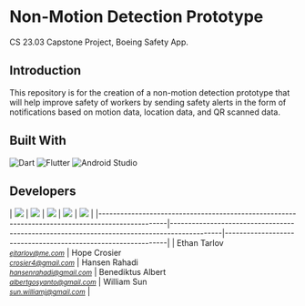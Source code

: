 # Non-Motion Detection Prototype

CS 23.03 Capstone Project, Boeing Safety App.

## Introduction

This repository is for the creation of a non-motion detection prototype that will help improve safety of workers by sending safety alerts in the form of notifications based on motion data, location data, and QR scanned data. 

## Built With
![Dart](https://img.shields.io/badge/dart-%230175C2.svg?style=for-the-badge&logo=dart&logoColor=white)
![Flutter](https://img.shields.io/badge/Flutter-%2302569B.svg?style=for-the-badge&logo=Flutter&logoColor=white)
![Android Studio](https://img.shields.io/badge/Android%20Studio-3DDC84.svg?style=for-the-badge&logo=android-studio&logoColor=white)


## Developers 

| <a href="https://github.com/Ethan7144"><img src="https://github.com/Ethan7144.png"/></a>        | <a href="https://github.com/Hansen09"><img src="https://github.com/Hansen09.png"/></a> | <a href="https://github.com/hopecrosier"><img src="https://github.com/hopecrosier.png"/></a> | <a href="https://github.com/albertbenedi"><img src="https://github.com/albertbenedi.png"/></a> | <a href="https://github.com/willsunbillsun"><img src="https://github.com/willsunbillsun.png"/></a>                                                     |
|-------------------------------------------------------------------------------------------------|--------------------------------------------------------------------------------------------|--------------------------------------------------------------|
| Ethan Tarlov <br><small>*ejtarlov@me.com*</small>                                           | Hope Crosier<br/><small>*crosier4@gmail.com*</small>                               | Hansen Rahadi <br/><small>*hansenrahadi@gmail.com*</small>                                           | Benediktus Albert <br/><small>*albertgosyanto@gmail.com*</small>                                            | William Sun<br/><small>*sun.williamj@gmail.com*</small> |
